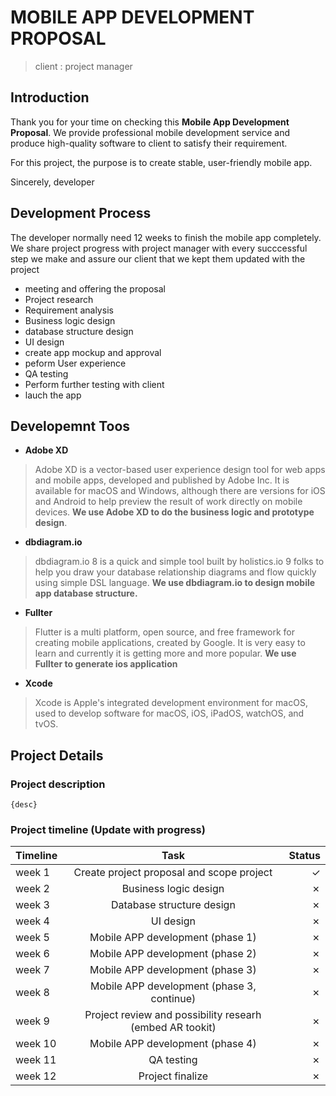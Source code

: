# MOBILE APP DEVELOPMENT PROPOSAL

> client : project manager

## Introduction

Thank you for your time on checking this **Mobile App Development Proposal**. We provide professional mobile development service and produce high-quality software to client to satisfy their requirement.

For this project, the purpose is to create stable, user-friendly mobile app.

Sincerely,
    developer

## Development Process

The developer normally need 12 weeks to finish the mobile app completely. We share project progress with project manager with every succcessful step we make and assure our client that we kept them updated with the project

- meeting and offering the proposal
- Project research
- Requirement analysis
- Business logic design
- database structure design
- UI design
- create app mockup and approval
- peform User experience
- QA testing
- Perform further testing with client
- lauch the app

## Developemnt Toos

- **Adobe XD**
> Adobe XD is a vector-based user experience design tool for web apps and mobile apps, developed and published by Adobe Inc. It is available for macOS and Windows, although there are versions for iOS and Android to help preview the result of work directly on mobile devices.
**We use Adobe XD to do the business logic and prototype design**.

- **dbdiagram.io**
>dbdiagram.io 8 is a quick and simple tool built by holistics.io 9 folks to help you draw your database relationship diagrams and flow quickly using simple DSL language.
**We use dbdiagram.io to design mobile app database structure.**

- **Fullter**
>Flutter is a multi platform, open source, and free framework for creating mobile applications, created by Google. It is very easy to learn and currently it is getting more and more popular.
**We use Fullter to generate ios application**

- **Xcode**

>Xcode is Apple's integrated development environment for macOS, used to develop software for macOS, iOS, iPadOS, watchOS, and tvOS.

## Project Details

### Project description

    {desc}

### Project timeline (Update with progress)

| Timeline| Task| Status|
| ------------- |:-------------:| -----:|
| week 1| Create project proposal and scope project | &check;|
| week 2 |Business logic design|&cross; |
| week 3 |Database structure design|&cross; |
| week 4 |UI design|&cross; |
| week 5 |Mobile APP development (phase 1)|&cross; |
| week 6 |Mobile APP development (phase 2)|&cross; |
| week 7 |Mobile APP development (phase 3)|&cross; |
| week 8 | Mobile APP development (phase 3, continue)|&cross; |
| week 9 |Project review and possibility researh (embed AR tookit)|&cross; |
| week 10|Mobile APP development (phase 4)|&cross; |
| week 11|QA testing|&cross; |
| week 12|Project finalize|&cross; |
  